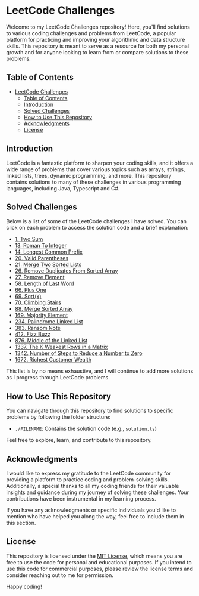 # LeetCode Challenges

Welcome to my LeetCode Challenges repository! Here, you'll find solutions to various coding challenges and problems from LeetCode, a popular platform for practicing and improving your algorithmic and data structure skills. This repository is meant to serve as a resource for both my personal growth and for anyone looking to learn from or compare solutions to these problems.

## Table of Contents

- [LeetCode Challenges](#leetcode-challenges)
  - [Table of Contents](#table-of-contents)
  - [Introduction](#introduction)
  - [Solved Challenges](#solved-challenges)
  - [How to Use This Repository](#how-to-use-this-repository)
  - [Acknowledgments](#acknowledgments)
  - [License](#license)

## Introduction

LeetCode is a fantastic platform to sharpen your coding skills, and it offers a wide range of problems that cover various topics such as arrays, strings, linked lists, trees, dynamic programming, and more. This repository contains solutions to many of these challenges in various programming languages, including Java, Typescript and C#.

## Solved Challenges

Below is a list of some of the LeetCode challenges I have solved. You can click on each problem to access the solution code and a brief explanation:

- [1. Two Sum](./1_Two_Sum.ts)
- [13. Roman To Integer](./13_Roman_to_Integer.java)
- [14. Longest Common Prefix](./14_longest_Common_Prefix.ts)
- [20. Valid Parentheses](./20_Valid_Parentheses.ts)
- [21. Merge Two Sorted Lists](./21_Merge_Two_Sorted_Lists.ts)
- [26. Remove Duplicates From Sorted Array](./26_Remove_Duplicates_from_Sorted_Array.ts)
- [27. Remove Element](./27_Remove_Element.cs)
- [58. Length of Last Word](./58_Length_of_Last_Word.cs)
- [66. Plus One](./66_Plus_One.ts)
- [69. Sqrt(x)](./69_sqrt_x.ts)
- [70. Climbing Stairs](./70_Climbing_Stairs.ts)
- [88. Merge Sorted Array](./88_Merge_Sorted_Array.ts)
- [169. Majority Element](./169_Majority_Element.cs)
- [234. Palindrome Linked List](./234_Palindrome_Linked_List.ts)
- [383. Ransom Note](./383_Ransom_Note.ts)
- [412. Fizz Buzz](./412_Fizz_Buzz.ts)
- [876. Middle of the Linked List](./876_Middle_of_the_Linked_List.ts)
- [1337. The K Weakest Rows in a Matrix](./1337_The_K_Weakest_Rows_in_a_Matrix.ts)
- [1342. Number of Steps to Reduce a Number to Zero](./1342._Number_of_Steps_to_Reduce_a_Number_to_Zero.ts)
- [1672. Richest Customer Wealth](./1672_Richest_Customer_Wealth.ts)

This list is by no means exhaustive, and I will continue to add more solutions as I progress through LeetCode problems.

## How to Use This Repository

You can navigate through this repository to find solutions to specific problems by following the folder structure:

- `./FILENAME`: Contains the solution code (e.g., `solution.ts`)

Feel free to explore, learn, and contribute to this repository.

## Acknowledgments

I would like to express my gratitude to the LeetCode community for providing a platform to practice coding and problem-solving skills. Additionally, a special thanks to all my coding friends for their valuable insights and guidance during my journey of solving these challenges. Your contributions have been instrumental in my learning process.

If you have any acknowledgments or specific individuals you'd like to mention who have helped you along the way, feel free to include them in this section.

## License

This repository is licensed under the [MIT License](LICENSE), which means you are free to use the code for personal and educational purposes. If you intend to use this code for commercial purposes, please review the license terms and consider reaching out to me for permission.

Happy coding!

